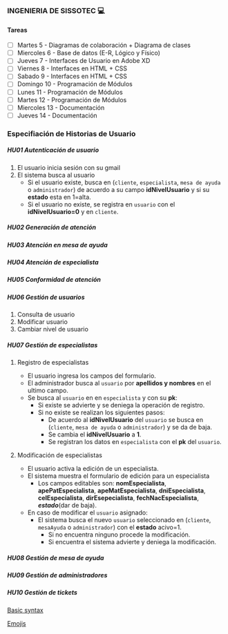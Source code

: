 ### INGENIERIA DE SISSOTEC :computer:

#### Tareas

- [ ] Martes 5      - Diagramas de colaboración + Diagrama de clases
- [ ] Miercoles 6   - Base de datos (E-R, Lógico y Físico)
- [ ] Jueves 7      - Interfaces de Usuario en Adobe XD
- [ ] Viernes 8     - Interfaces en HTML + CSS
- [ ] Sabado 9      - Interfaces en HTML + CSS
- [ ] Domingo 10    - Programación de Módulos
- [ ] Lunes 11      - Programación de Módulos
- [ ] Martes 12     - Programación de Módulos
- [ ] Miercoles 13  - Documentación
- [ ] Jueves 14     - Documentación

### Especifiación de Historias de Usuario

##### **HU01 Autenticación de usuario**
1. El usuario inicia sesión con su gmail
2. El  sistema busca al usuario
   - Si el usuario existe, busca en (`cliente`, `especialista`, `mesa de ayuda` o `administrador`) de acuerdo a su campo **idNivelUsuario** y si su **estado** esta en 1=alta.
   - Si el usuario no existe, se registra en `usuario` con el **idNivelUsuario=0** y en `cliente`.
##### HU02 Generación de atención
##### HU03 Atención en mesa de ayuda
##### HU04 Atención de especialista
##### HU05 Conformidad de atención
##### HU06 Gestión de usuarios
1. Consulta de usuario
2. Modificar usuario
3. Cambiar nivel de usuario
##### HU07 Gestión de especialistas
1. Registro de especialistas
   - El usuario ingresa los campos del formulario.
   - El administrador busca al `usuario` por **apellidos y nombres** en el ultimo campo.
   - Se busca al `usuario` en en `especialista` y con su **pk**:
      - Si existe se advierte y se deniega la operación de registro.
      - Si no existe se realizan los siguientes pasos:
         - De acuerdo al **idNivelUsuario** del `usuario` se busca en (`cliente`, `mesa de ayuda` o `administrador`) y se da de baja.
         - Se cambia el **idNivelUsuario** a **1**.
         - Se registran los datos en `especialista` con el **pk** del `usuario`.
         
2. Modificación de especialistas
   - El usuario activa la edición de un especialista.
   - El sistema muestra el formulario de edición para un especialista
      - Los campos editables son: **nomEspecialista**, **apePatEspecialista**, **apeMatEspecialista**,
       **dniEspecialista**, **celEspecialista**, **dirEsepecialista**, **fechNacEspecialista**, **_estado_**(dar de baja).
   - En caso de modificar el `usuario` asignado:
      - El sistema busca el nuevo `usuario` seleccionado en (`cliente`, `mesaAyuda` o `administrador`) con el **estado** acivo=1.
         - Si no encuentra ninguno procede la modificación.
         - Si encuentra el sistema advierte y deniega la modificación.
##### _HU08 Gestión de mesa de ayuda_
##### _HU09 Gestión de administradores_
##### HU10 Gestión de tickets

[Basic syntax](https://help.github.com/articles/basic-writing-and-formatting-syntax/)

[Emojis](https://www.webpagefx.com/tools/emoji-cheat-sheet/)
